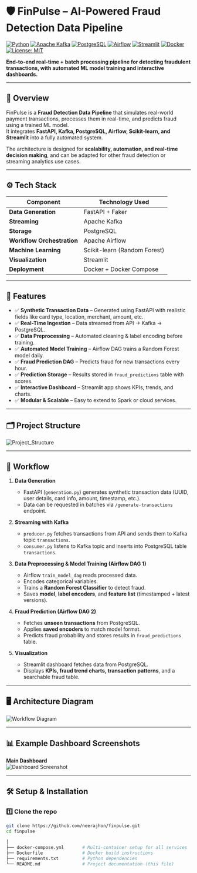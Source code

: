 # 🛡️ FinPulse – AI-Powered Fraud Detection Data Pipeline

[![Python](https://img.shields.io/badge/Python-3.8%2B-blue?logo=python)](https://www.python.org/)
[![Apache Kafka](https://img.shields.io/badge/Kafka-2.8%2B-black?logo=apachekafka)](https://kafka.apache.org/)
[![PostgreSQL](https://img.shields.io/badge/PostgreSQL-13%2B-blue?logo=postgresql)](https://www.postgresql.org/)
[![Airflow](https://img.shields.io/badge/Apache%20Airflow-2.5%2B-green?logo=apacheairflow)](https://airflow.apache.org/)
[![Streamlit](https://img.shields.io/badge/Streamlit-1.20%2B-ff4b4b?logo=streamlit)](https://streamlit.io/)
[![Docker](https://img.shields.io/badge/Docker-20.10%2B-blue?logo=docker)](https://www.docker.com/)
[![License: MIT](https://img.shields.io/badge/License-MIT-yellow.svg)](LICENSE)

**End-to-end real-time + batch processing pipeline for detecting fraudulent transactions, with automated ML model training and interactive dashboards.**

---

## 📌 Overview

FinPulse is a **Fraud Detection Data Pipeline** that simulates real-world payment transactions, processes them in real-time, and predicts fraud using a trained ML model.  
It integrates **FastAPI, Kafka, PostgreSQL, Airflow, Scikit-learn, and Streamlit** into a fully automated system.

The architecture is designed for **scalability, automation, and real-time decision making**, and can be adapted for other fraud detection or streaming analytics use cases.

---

## ⚙️ Tech Stack

| Component             | Technology Used |
|-----------------------|-----------------|
| **Data Generation**   | FastAPI + Faker |
| **Streaming**         | Apache Kafka |
| **Storage**           | PostgreSQL |
| **Workflow Orchestration** | Apache Airflow |
| **Machine Learning**  | Scikit-learn (Random Forest) |
| **Visualization**     | Streamlit |
| **Deployment**        | Docker + Docker Compose |

---

## 🚀 Features

- ✅ **Synthetic Transaction Data** – Generated using FastAPI with realistic fields like card type, location, merchant, amount, etc.
- ✅ **Real-Time Ingestion** – Data streamed from API → Kafka → PostgreSQL.
- ✅ **Data Preprocessing** – Automated cleaning & label encoding before training.
- ✅ **Automated Model Training** – Airflow DAG trains a Random Forest model daily.
- ✅ **Fraud Prediction DAG** – Predicts fraud for new transactions every hour.
- ✅ **Prediction Storage** – Results stored in `fraud_predictions` table with scores.
- ✅ **Interactive Dashboard** – Streamlit app shows KPIs, trends, and charts.
- ✅ **Modular & Scalable** – Easy to extend to Spark or cloud services.

---

## 🗂 Project Structure

![Project_Structure](pro_stru.png)

---

## 🔄 Workflow

1. **Data Generation**
   - FastAPI (`generation.py`) generates synthetic transaction data (UUID, user details, card info, amount, timestamp, etc.).
   - Data can be requested in batches via `/generate-transactions` endpoint.

2. **Streaming with Kafka**
   - `producer.py` fetches transactions from API and sends them to Kafka topic `transactions`.
   - `consumer.py` listens to Kafka topic and inserts into PostgreSQL table `transactions`.

3. **Data Preprocessing & Model Training (Airflow DAG 1)**
   - Airflow `train_model_dag` reads processed data.
   - Encodes categorical variables.
   - Trains a **Random Forest Classifier** to detect fraud.
   - Saves **model**, **label encoders**, and **feature list** (timestamped + latest versions).

4. **Fraud Prediction (Airflow DAG 2)**
   - Fetches **unseen transactions** from PostgreSQL.
   - Applies **saved encoders** to match model format.
   - Predicts fraud probability and stores results in `fraud_predictions` table.

5. **Visualization**
   - Streamlit dashboard fetches data from PostgreSQL.
   - Displays **KPIs, fraud trend charts, transaction patterns**, and a searchable fraud table.

---

## 🖥 Architecture Diagram

![Workflow Diagram](workflow.png)  


---

## 📊 Example Dashboard Screenshots

**Main Dashboard**  
![Dashboard Screenshot](dashboard.png)

---

## 🛠 Setup & Installation

### 1️⃣ Clone the repo
```bash
git clone https://github.com/neerajhon/finpulse.git
cd finpulse

│
├── docker-compose.yml       # Multi-container setup for all services
├── Dockerfile               # Docker build instructions
├── requirements.txt         # Python dependencies
└── README.md                # Project documentation (this file)

